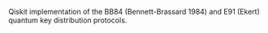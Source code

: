 Qiskit implementation of the BB84 (Bennett-Brassard 1984) and E91 (Ekert) quantum key distribution protocols.